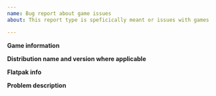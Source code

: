 ```yaml
---
name: Bug report about game issues
about: This report type is speficically meant or issues with games

---
```


**Game information**
<!-- Name of the game or games that do not work
-->

**Distribution name and version where applicable**
<!-- Following files may help if you're unsure
  - /etc/redhat-release
  - /etc/suse-release
  - /etc/debian-release
  - /etc/lsb_release
  - /etc/os-release
-->

**Flatpak info**
<!-- Output of following commands:
  flatpak --version
  flatpak --gl-drivers
-->

**Problem description**
<!-- Explanation of the problem. Please attach log outputs as separate files so the issue history is faster to read through -->